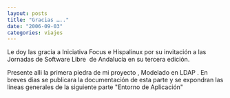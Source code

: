```yaml
---
layout: posts
title: "Gracias ….."
date: "2006-09-03"
categories: viajes
---
```


Le doy las gracia a Iniciativa Focus e Hispalinux por su invitación a las Jornadas de Software Libre  de Andalucía en su tercera edición.

Presente alli la primera piedra de mi proyecto , Modelado en LDAP . En breves dias se publicara la documentación de esta parte y se expondran las lineas generales de la siguiente parte "Entorno de Aplicación"
